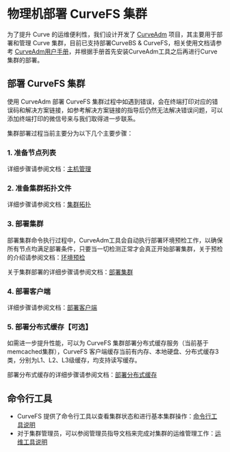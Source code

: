 #  物理机部署 CurveFS 集群
为了提升 Curve 的运维便利性，我们设计开发了 [CurveAdm](https://github.com/opencurve/curveadm) 项目，其主要用于部署和管理 Curve 集群，目前已支持部署CurveBS & CurveFS，相关使用文档请参考 [CurveAdm用户手册](https://github.com/opencurve/curveadm/wiki)，并根据手册首先安装CurveAdm工具之后再进行Curve集群的部署。

##  部署 CurveFS 集群
使用 CurveAdm 部署 CurveFS 集群过程中如遇到错误，会在终端打印对应的错误码和解决方案链接，如参考解决方案链接的指导后仍然无法解决错误问题，可以添加终端打印的微信号来与我们取得进一步联系。

集群部署过程当前主要分为以下几个主要步骤：

### 1. 准备节点列表

详细步骤请参阅文档：[主机管理](https://github.com/opencurve/curveadm/wiki/hosts)

### 2. 准备集群拓扑文件

详细步骤请参阅文档：[集群拓扑](https://github.com/opencurve/curveadm/wiki/topology#curvefs-%E9%9B%86%E7%BE%A4%E6%8B%93%E6%89%91)

### 3. 部署集群

部署集群命令执行过程中，CurveAdm工具会自动执行部署环境预检工作，以确保所有节点均满足部署条件，只要当一切检测正常才会真正开始部署集群，关于预检的介绍请参阅文档：[环境预检](https://github.com/opencurve/curveadm/wiki/precheck)

关于集群部署的详细步骤请参阅文档：[部署集群](https://github.com/opencurve/curveadm/wiki/curvefs-cluster-deployment)


### 4. 部署客户端

详细步骤请参阅文档：[部署客户端](https://github.com/opencurve/curveadm/wiki/curvefs-client-deployment)


### 5. 部署分布式缓存【可选】

如需进一步提升性能，可以为 CurveFS 集群部署分布式缓存服务（当前基于memcached集群），CurveFS 客户端缓存当前有内存、本地硬盘、分布式缓存3类，分别为L1、L2、L3级缓存，均支持读写缓存。

部署分布式缓存的详细步骤请参阅文档：[部署分布式缓存](https://docs.opencurve.io/CurveFS/deploy/distributed-cache)


## 命令行工具
- CurveFS 提供了命令行工具以查看集群状态和进行基本集群操作：[命令行工具说明](https://docs.opencurve.io/CurveFS/maintenance/command-line-tools)
- 对于集群管理员，可以参阅管理员指导文档来完成对集群的运维管理工作：[运维工具说明](https://docs.opencurve.io/CurveFS/maintenance/administrator-guide)